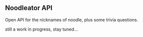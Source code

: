 ## Noodleator API

Open API for the nicknames of noodle, plus some trivia questions.

still a work in progress, stay tuned...

